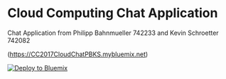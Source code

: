 # Cloud Computing Chat Application

Chat Application from Philipp Bahnmueller 742233 and Kevin Schroetter 742082

(https://CC2017CloudChatPBKS.mybluemix.net)

[![Deploy to Bluemix](https://bluemix.net/deploy/button.png)](https://bluemix.net/deploy?repository=https://github.com/KevinSchroetter/CC2017CloudChatPBKS)

